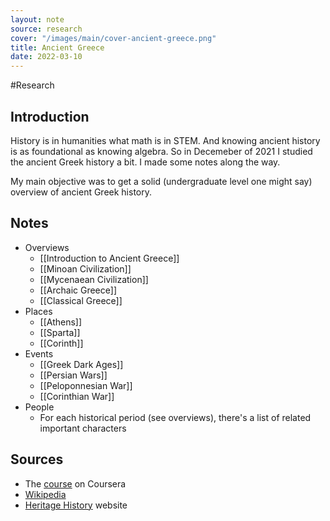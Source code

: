 ```yaml
---
layout: note
source: research
cover: "/images/main/cover-ancient-greece.png"
title: Ancient Greece
date: 2022-03-10
---
```


#Research

## Introduction

History is in humanities what math is in STEM. And knowing ancient history is as foundational as knowing algebra. So in Decemeber of 2021 I studied the ancient Greek history a bit. I made some notes along the way.

My main objective was to get a solid (undergraduate level one might say) overview of ancient Greek history. 

## Notes
- Overviews
	- [[Introduction to Ancient Greece]]
	- [[Minoan Civilization]]
	- [[Mycenaean Civilization]]
	- [[Archaic Greece]]
	- [[Classical Greece]]
- Places
	- [[Athens]]
	- [[Sparta]]
	- [[Corinth]]
- Events
	- [[Greek Dark Ages]]
	- [[Persian Wars]]
	- [[Peloponnesian War]]
	- [[Corinthian War]]
- People
	- For each historical period (see overviews), there's a list of related important characters

## Sources
- The [course](https://www.coursera.org/learn/ancient-greeks/) on Coursera
- [Wikipedia](https://wikipedia.org)
- [Heritage History](https://www.heritage-history.com/index.php?c=resources&s=info&f=ancient_greece) website
